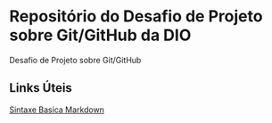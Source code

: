 # Repositório do Desafio de Projeto sobre Git/GitHub da DIO
Desafio de Projeto sobre Git/GitHub

## Links Úteis
[Sintaxe Basica Markdown](https://www.markdownguide.org/basic-syntax/)